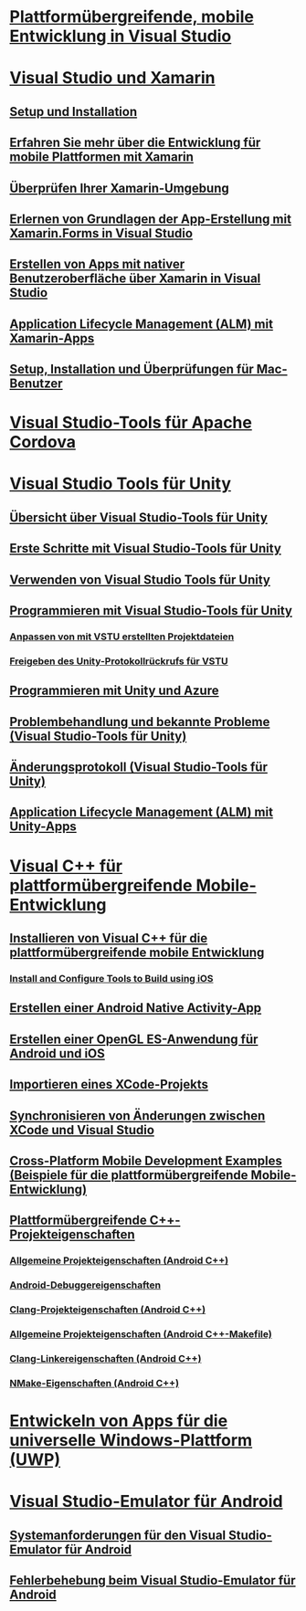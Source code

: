 # [Plattformübergreifende, mobile Entwicklung in Visual Studio](cross-platform-mobile-development-in-visual-studio.md)
# [Visual Studio und Xamarin](visual-studio-and-xamarin.md)
## [Setup und Installation](setup-and-install.md)
## [Erfahren Sie mehr über die Entwicklung für mobile Plattformen mit Xamarin](learn-about-mobile-development-with-xamarin.md)
## [Überprüfen Ihrer Xamarin-Umgebung](verify-your-xamarin-environment.md)
## [Erlernen von Grundlagen der App-Erstellung mit Xamarin.Forms in Visual Studio](learn-app-building-basics-with-xamarin-forms-in-visual-studio.md)
## [Erstellen von Apps mit nativer Benutzeroberfläche über Xamarin in Visual Studio](build-apps-with-native-ui-using-xamarin-in-visual-studio.md)
## [Application Lifecycle Management (ALM) mit Xamarin-Apps](application-lifecycle-management-alm-with-xamarin-apps.md)
## [Setup, Installation und Überprüfungen für Mac-Benutzer](setup-install-and-verifications-for-mac-users.md)
# [Visual Studio-Tools für Apache Cordova](visual-studio-tools-for-apache-cordova.md)
# [Visual Studio Tools für Unity](visual-studio-tools-for-unity.md)
## [Übersicht über Visual Studio-Tools für Unity](overview-of-visual-studio-tools-for-unity.md)
## [Erste Schritte mit Visual Studio-Tools für Unity](getting-started-with-visual-studio-tools-for-unity.md)
## [Verwenden von Visual Studio Tools für Unity](using-visual-studio-tools-for-unity.md)
## [Programmieren mit Visual Studio-Tools für Unity](programming-visual-studio-tools-for-unity.md)
### [Anpassen von mit VSTU erstellten Projektdateien](customize-project-files-created-by-vstu.md)
### [Freigeben des Unity-Protokollrückrufs für VSTU](share-the-unity-log-callback-with-vstu.md)
## [Programmieren mit Unity und Azure](visual-studio-tools-for-unity-azure.md)
## [Problembehandlung und bekannte Probleme (Visual Studio-Tools für Unity)](troubleshooting-and-known-issues-visual-studio-tools-for-unity.md)
## [Änderungsprotokoll (Visual Studio-Tools für Unity)](change-log-visual-studio-tools-for-unity.md)
## [Application Lifecycle Management (ALM) mit Unity-Apps](application-lifecycle-management-alm-with-unity-apps.md)
# [Visual C++ für plattformübergreifende Mobile-Entwicklung](visual-cpp-for-cross-platform-mobile-development.md)
## [Installieren von Visual C++ für die plattformübergreifende mobile Entwicklung](install-visual-cpp-for-cross-platform-mobile-development.md)
### [Install and Configure Tools to Build using iOS](install-and-configure-tools-to-build-using-ios.md)
## [Erstellen einer Android Native Activity-App](create-an-android-native-activity-app.md)
## [Erstellen einer OpenGL ES-Anwendung für Android und iOS](build-an-opengl-es-application-on-android-and-ios.md)
## [Importieren eines XCode-Projekts](import-an-xcode-project.md)
## [Synchronisieren von Änderungen zwischen XCode und Visual Studio](sync-changes-between-xcode-and-visual-studio.md)
## [Cross-Platform Mobile Development Examples (Beispiele für die plattformübergreifende Mobile-Entwicklung)](cross-platform-mobile-development-examples.md)
## [Plattformübergreifende C++-Projekteigenschaften](cross-platform-prop-pages.md)
### [Allgemeine Projekteigenschaften (Android C++)](general-android-prop-page.md)
### [Android-Debuggereigenschaften](android-debugger-prop-page.md)
### [Clang-Projekteigenschaften (Android C++)](clang-android-prop-page.md)
### [Allgemeine Projekteigenschaften (Android C++-Makefile)](general-makefile-android-prop-page.md)
### [Clang-Linkereigenschaften (Android C++)](clanglink-prop-page.md)
### [NMake-Eigenschaften (Android C++)](nmake-android-prop-page.md)
# [Entwickeln von Apps für die universelle Windows-Plattform (UWP)](develop-apps-for-the-universal-windows-platform-uwp.md)
# [Visual Studio-Emulator für Android](visual-studio-emulator-for-android.md)
## [Systemanforderungen für den Visual Studio-Emulator für Android](system-requirements-for-the-visual-studio-emulator-for-android.md)
## [Fehlerbehebung beim Visual Studio-Emulator für Android](troubleshooting-the-visual-studio-emulator-for-android.md)

